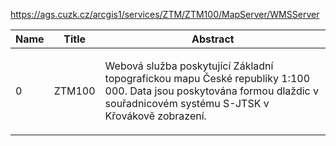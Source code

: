https://ags.cuzk.cz/arcgis1/services/ZTM/ZTM100/MapServer/WMSServer

|Name|Title|Abstract|
|--|--|--|
|0|ZTM100|<DIV STYLE="text-align:Left;font-size:12pt"><DIV><DIV><P><SPAN>Webová služba poskytující Základní topografick</SPAN><SPAN>ou</SPAN><SPAN> map</SPAN><SPAN>u</SPAN><SPAN> České republiky</SPAN><SPAN> 1:100 000</SPAN><SPAN>. Data jsou poskytována formou dlaždic v souřadnicovém systému S-JTSK v Křovákově zobrazení.</SPAN></P></DIV></DIV></DIV>|

